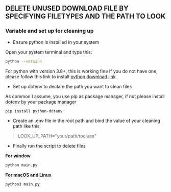 ## DELETE UNUSED DOWNLOAD FILE BY SPECIFYING FILETYPES AND THE PATH TO LOOK

### Variable and set up for cleaning up

- Ensure python is installed in your system

Open your system terminal and type this:
```sh
python --version
```
For python with version 3.8+, this is working fine
If you do not have one, please follow this link to install
[python download link](https://www.python.org/downloads/)

- Set up dotenv to declare the path you want to clean files

As common I assume, you use pip as package manager, if not please install dotenv by your package manager
```sh
pip install python-dotenv
```
- Create an .env file in the root path and bind the value of your cleaning path like this

> LOOK_UP_PATH="your/path/toclean"

- Finally run the script to delete files

**For window**
```sh
python main.py
```

**For macOS and Linux**
```sh
python3 main.py
```


